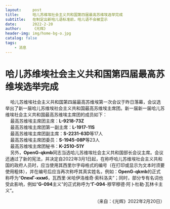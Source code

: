 ```yaml
---
layout:     post
title:      哈儿苏维埃社会主义共和国第四届最高苏维埃选举完成
subtitle:   在制定出新哈儿语标准前，哈儿语不会被显示
date:       2022-2-20
author:     《光辉》
header-img: img/home-bg-o.jpg
catalog: false
tags:
    - 消息
---
```


# 哈儿苏维埃社会主义共和国第四届最高苏维埃选举完成
&nbsp;&nbsp;&nbsp;&nbsp;哈儿苏维埃社会主义共和国第四届最高苏维埃第一次会议于昨日落幕，会议选举出了新一届哈儿苏维埃社会主义共和国最高苏维埃主席团。新一届新一届哈儿苏维埃社会主义共和国最高苏维埃主席团的成员如下：  
&nbsp;&nbsp;&nbsp;&nbsp;最高苏维埃主席团主席：**L-9218-73Z**  
&nbsp;&nbsp;&nbsp;&nbsp;最高苏维埃主席团第一副主席：**L-1917-11S**  
&nbsp;&nbsp;&nbsp;&nbsp;最高苏维埃主席团副主席：**S-2231-63D**等17人  
&nbsp;&nbsp;&nbsp;&nbsp;最高苏维埃主席团委员：**S-1945-08P**等23人  
&nbsp;&nbsp;&nbsp;&nbsp;最高苏维埃主席团秘书：**K-2510-51Y**  
&nbsp;&nbsp;&nbsp;&nbsp;另外，**OpenG-qkmb**同志当选哈儿苏维埃社会主义共和国部长会议主席。会议还通过了新的宪法，并决定自2022年3月1日起，在称呼哈儿苏维埃社会主义共和国的政府人员时，应当使用其西里尔字母格式的编号（在打印或显示为文本时须要使用粗体），并在编号后应当再次称呼其真实姓名，例如：**OpenG-qkmb**的正式称呼为“**ОпенГ-ккмб**，瓦西里·米哈伊洛维奇·索科洛夫”；同时，部分专有名词也受此影响，例如“**G-094**主义”的正式称呼为“**Г-094**-穆罕穆德·阿卜杜勒·瓦林卡主义”。
<div style="text-align: right">（来自：《光辉》2022年2月20日）</div>
